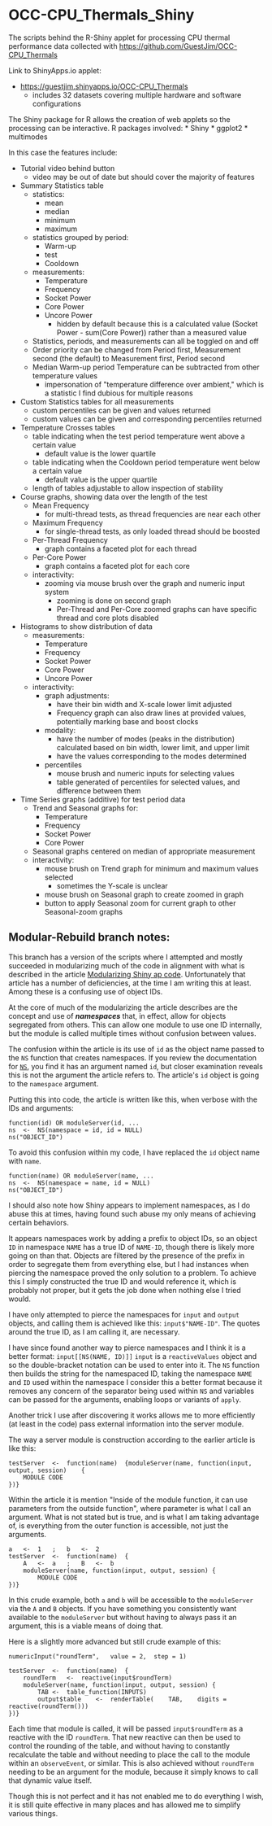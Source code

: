 # OCC-CPU_Thermals_Shiny
The scripts behind the R-Shiny applet for processing CPU thermal performance data collected with https://github.com/GuestJim/OCC-CPU_Thermals

Link to ShinyApps.io applet:
*   https://guestjim.shinyapps.io/OCC-CPU_Thermals
    *   includes 32 datasets covering multiple hardware and software configurations

The Shiny package for R allows the creation of web applets so the processing can be interactive.
R packages involved:
    *   Shiny
    *   ggplot2
    *   multimodes

In this case the features include:
*	Tutorial video behind button
	*	video may be out of date but should cover the majority of features
*   Summary Statistics table
    *   statistics:
        *   mean
        *   median
        *   minimum
        *   maximum
    *   statistics grouped by period:
        *   Warm-up
        *   test
        *   Cooldown
    *   measurements:
        *	Temperature
	    *	Frequency
	    *	Socket Power
	    *	Core Power
    	*	Uncore Power
            *   hidden by default because this is a calculated value (Socket Power - sum(Core Power)) rather than a measured value
    *   Statistics, periods, and measurements can all be toggled on and off
    *   Order priority can be changed from Period first, Measurement second (the default) to Measurement first, Period second
    *   Median Warm-up period Temperature can be subtracted from other temperature values
        *   impersonation of "temperature difference over ambient," which is a statistic I find dubious for multiple reasons
*   Custom Statistics tables for all measurements
    *   custom percentiles can be given and values returned
    *   custom values can be given and corresponding percentiles returned
*   Temperature Crosses tables
    *   table indicating when the test period temperature went above a certain value
        *   default value is the lower quartile
    *   table indicating when the Cooldown period temperature went below a certain value
        *   default value is the upper quartile
    *   length of tables adjustable to allow inspection of stability
*   Course graphs, showing data over the length of the test
    *   Mean Frequency
        *   for multi-thread tests, as thread frequencies are near each other
    *   Maximum Frequency
        *   for single-thread tests, as only loaded thread should be boosted
    *   Per-Thread Frequency
        *   graph contains a faceted plot for each thread
    *   Per-Core Power
        *   graph contains a faceted plot for each core
    *   interactivity:
        *   zooming via mouse brush over the graph and numeric input system
            *   zooming is done on second graph
            *   Per-Thread and Per-Core zoomed graphs can have specific thread and core plots disabled
*   Histograms to show distribution of data
    *   measurements:
        *   Temperature
        *   Frequency
        *   Socket Power
        *   Core Power
        *   Uncore Power
    *   interactivity:
        *   graph adjustments:
            *   have their bin width and X-scale lower limit adjusted
            *   Frequency graph can also draw lines at provided values, potentially marking base and boost clocks
        *   modality:
            *   have the number of modes (peaks in the distribution) calculated based on bin width, lower limit, and upper limit
            *   have the values corresponding to the modes determined
        *   percentiles
            *   mouse brush and numeric inputs for selecting values
            *   table generated of percentiles for selected values, and difference between them
*   Time Series graphs (additive) for test period data
    *   Trend and Seasonal graphs for:
        *   Temperature
        *   Frequency
        *   Socket Power
        *   Core Power
    *   Seasonal graphs centered on median of appropriate measurement
    *   interactivity:
        *   mouse brush on Trend graph for minimum and maximum values selected
            *   sometimes the Y-scale is unclear
        *   mouse brush on Seasonal graph to create zoomed in graph
        *   button to apply Seasonal zoom for current graph to other Seasonal-zoom graphs

## Modular-Rebuild branch notes:

This branch has a version of the scripts where I attempted and mostly succeeded in modularizing much of the code in alignment with what is described in the article [Modularizing Shiny ap code](https://shiny.rstudio.com/articles/modules.html).
Unfortunately that article has a number of deficiencies, at the time I am writing this at least.
Among these is a confusing use of object IDs.

At the core of much of the modularizing the article describes are the concept and use of ***namespaces*** that, in effect, allow for objects segregated from others.
This can allow one module to use one ID internally, but the module is called multiple times without confusion between values.

The confusion within the article is its use of `id` as the object name passed to the `NS` function that creates namespaces.
If you review the documentation for [`NS`](https://shiny.rstudio.com/reference/shiny/1.7.0/NS.html), you find it has an argument named `id`, but closer examination reveals this is not the argument the article refers to.
The article's `id` object is going to the `namespace` argument.

Putting this into code, the article is written like this, when verbose with the IDs and arguments:

```
function(id) OR moduleServer(id, ...
ns	<-	NS(namespace = id, id = NULL)
ns("OBJECT_ID")
```

To avoid this confusion within my code, I have replaced the `id` object name with `name`.

```
function(name) OR moduleServer(name, ...
ns	<-	NS(namespace = name, id = NULL)
ns("OBJECT_ID")
```

I should also note how Shiny appears to implement namespaces, as I do abuse this at times, having found such abuse my only means of achieving certain behaviors.

It appears namespaces work by adding a prefix to object IDs, so an object `ID` in namespace `NAME` has a true ID of `NAME-ID`, though there is likely more going on than that.
Objects are filtered by the presence of the prefix in order to segregate them from everything else, but I had instances when piercing the namespace proved the only solution to a problem.
To achieve this I simply constructed the true ID and would reference it, which is probably not proper, but it gets the job done when nothing else I tried would.

I have only attempted to pierce the namespaces for `input` and `output` objects, and calling them is achieved like this: `input$"NAME-ID"`.
The quotes around the true ID, as I am calling it, are necessary.

I have since found another way to pierce namespaces and I think it is a better format: `input[[NS(NAME, ID)]]`
`input` is a `reactiveValues` object and so the double-bracket notation can be used to enter into it.
The `NS` function then builds the string for the namespaced ID, taking the namespace `NAME` and `ID` used within the namespace
I consider this a better format because it removes any concern of the separator being used within `NS` and variables can be passed for the arguments, enabling loops or variants of `apply`.

Another trick I use after discovering it works allows me to more efficiently (at least in the code) pass external information into the server module.

The way a server module is construction according to the earlier article is like this:

```
testServer	<-	function(name)	{moduleServer(name, function(input, output, session)	{
	MODULE CODE
})}
```

Within the article it is mention "Inside of the module function, it can use parameters from the outside function", where parameter is what I call an argument.
What is not stated but is true, and is what I am taking advantage of, is everything from the outer function is accessible, not just the arguments.

```
a	<-	1	;	b	<-	2
testServer	<-	function(name)	{
	A	<-	a	;	B	<-	b
	moduleServer(name, function(input, output, session)	{
		MODULE CODE
})}
```

In this crude example, both `a` and `b` will be accessible to the `moduleServer` via the `A` and `B` objects.
If you have something you consistently want available to the `moduleServer` but without having to always pass it an argument, this is a viable means of doing that.

Here is a slightly more advanced but still crude example of this:

```
numericInput("roundTerm",	value = 2,	step = 1)

testServer	<-	function(name)	{
	roundTerm	<-	reactive(input$roundTerm)
	moduleServer(name, function(input, output, session)	{
		TAB	<-	table_function(INPUTS)
		output$table	<-	renderTable(	TAB,	digits = reactive(roundTerm()))
})}
```

Each time that module is called, it will be passed `input$roundTerm` as a reactive with the ID `roundTerm`.
That new reactive can then be used to control the rounding of the table, and without having to constantly recalculate the table and without needing to place the call to the module within an `observeEvent`, or similar.
This is also achieved without `roundTerm` needing to be an argument for the module, because it simply knows to call that dynamic value itself.

Though this is not perfect and it has not enabled me to do everything I wish, it is still quite effective in many places and has allowed me to simplify various things.